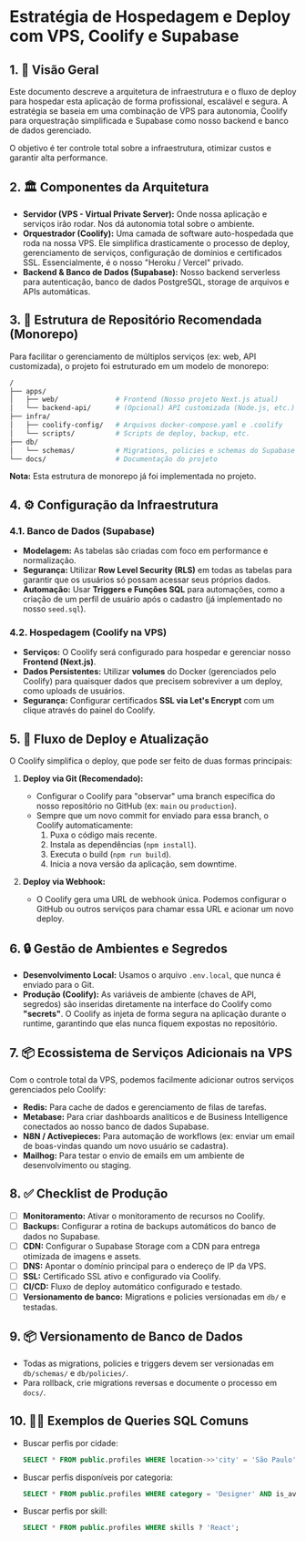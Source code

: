 # Estratégia de Hospedagem e Deploy com VPS, Coolify e Supabase

## 1. 🎯 Visão Geral

Este documento descreve a arquitetura de infraestrutura e o fluxo de deploy para hospedar esta aplicação de forma profissional, escalável e segura. A estratégia se baseia em uma combinação de VPS para autonomia, Coolify para orquestração simplificada e Supabase como nosso backend e banco de dados gerenciado.

O objetivo é ter controle total sobre a infraestrutura, otimizar custos e garantir alta performance.

## 2. 🏛️ Componentes da Arquitetura

*   **Servidor (VPS - Virtual Private Server):** Onde nossa aplicação e serviços irão rodar. Nos dá autonomia total sobre o ambiente.
*   **Orquestrador (Coolify):** Uma camada de software auto-hospedada que roda na nossa VPS. Ele simplifica drasticamente o processo de deploy, gerenciamento de serviços, configuração de domínios e certificados SSL. Essencialmente, é o nosso "Heroku / Vercel" privado.
*   **Backend & Banco de Dados (Supabase):** Nosso backend serverless para autenticação, banco de dados PostgreSQL, storage de arquivos e APIs automáticas.

## 3. 📁 Estrutura de Repositório Recomendada (Monorepo)

Para facilitar o gerenciamento de múltiplos serviços (ex: web, API customizada), o projeto foi estruturado em um modelo de monorepo:

```bash
/
├── apps/
│   ├── web/              # Frontend (Nosso projeto Next.js atual)
│   └── backend-api/      # (Opcional) API customizada (Node.js, etc.)
├── infra/
│   ├── coolify-config/   # Arquivos docker-compose.yaml e .coolify
│   └── scripts/          # Scripts de deploy, backup, etc.
├── db/
│   └── schemas/          # Migrations, policies e schemas do Supabase
└── docs/                 # Documentação do projeto
```
**Nota:** Esta estrutura de monorepo já foi implementada no projeto.

## 4. ⚙️ Configuração da Infraestrutura

### 4.1. Banco de Dados (Supabase)
*   **Modelagem:** As tabelas são criadas com foco em performance e normalização.
*   **Segurança:** Utilizar **Row Level Security (RLS)** em todas as tabelas para garantir que os usuários só possam acessar seus próprios dados.
*   **Automação:** Usar **Triggers e Funções SQL** para automações, como a criação de um perfil de usuário após o cadastro (já implementado no nosso `seed.sql`).

### 4.2. Hospedagem (Coolify na VPS)
*   **Serviços:** O Coolify será configurado para hospedar e gerenciar nosso **Frontend (Next.js)**.
*   **Dados Persistentes:** Utilizar **volumes** do Docker (gerenciados pelo Coolify) para quaisquer dados que precisem sobreviver a um deploy, como uploads de usuários.
*   **Segurança:** Configurar certificados **SSL via Let's Encrypt** com um clique através do painel do Coolify.

## 5. 🚀 Fluxo de Deploy e Atualização

O Coolify simplifica o deploy, que pode ser feito de duas formas principais:

1.  **Deploy via Git (Recomendado):**
    *   Configurar o Coolify para "observar" uma branch específica do nosso repositório no GitHub (ex: `main` ou `production`).
    *   Sempre que um novo commit for enviado para essa branch, o Coolify automaticamente:
        1.  Puxa o código mais recente.
        2.  Instala as dependências (`npm install`).
        3.  Executa o build (`npm run build`).
        4.  Inicia a nova versão da aplicação, sem downtime.

2.  **Deploy via Webhook:**
    *   O Coolify gera uma URL de webhook única. Podemos configurar o GitHub ou outros serviços para chamar essa URL e acionar um novo deploy.

## 6. 🔒 Gestão de Ambientes e Segredos

*   **Desenvolvimento Local:** Usamos o arquivo `.env.local`, que nunca é enviado para o Git.
*   **Produção (Coolify):** As variáveis de ambiente (chaves de API, segredos) são inseridas diretamente na interface do Coolify como **"secrets"**. O Coolify as injeta de forma segura na aplicação durante o runtime, garantindo que elas nunca fiquem expostas no repositório.

## 7. 📦 Ecossistema de Serviços Adicionais na VPS

Com o controle total da VPS, podemos facilmente adicionar outros serviços gerenciados pelo Coolify:

*   **Redis:** Para cache de dados e gerenciamento de filas de tarefas.
*   **Metabase:** Para criar dashboards analíticos e de Business Intelligence conectados ao nosso banco de dados Supabase.
*   **N8N / Activepieces:** Para automação de workflows (ex: enviar um email de boas-vindas quando um novo usuário se cadastra).
*   **Mailhog:** Para testar o envio de emails em um ambiente de desenvolvimento ou staging.

## 8. ✅ Checklist de Produção

*   [ ] **Monitoramento:** Ativar o monitoramento de recursos no Coolify.
*   [ ] **Backups:** Configurar a rotina de backups automáticos do banco de dados no Supabase.
*   [ ] **CDN:** Configurar o Supabase Storage com a CDN para entrega otimizada de imagens e assets.
*   [ ] **DNS:** Apontar o domínio principal para o endereço de IP da VPS.
*   [ ] **SSL:** Certificado SSL ativo e configurado via Coolify.
*   [ ] **CI/CD:** Fluxo de deploy automático configurado e testado.
*   [ ] **Versionamento de banco:** Migrations e policies versionadas em `db/` e testadas.

## 9. 📦 Versionamento de Banco de Dados

- Todas as migrations, policies e triggers devem ser versionadas em `db/schemas/` e `db/policies/`.
- Para rollback, crie migrations reversas e documente o processo em `docs/`.

## 10. 🧑‍💻 Exemplos de Queries SQL Comuns
- Buscar perfis por cidade:
  ```sql
  SELECT * FROM public.profiles WHERE location->>'city' = 'São Paulo';
  ```
- Buscar perfis disponíveis por categoria:
  ```sql
  SELECT * FROM public.profiles WHERE category = 'Designer' AND is_available = true;
  ```
- Buscar perfis por skill:
  ```sql
  SELECT * FROM public.profiles WHERE skills ? 'React';
  ```
